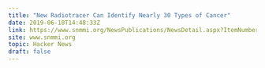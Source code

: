 ```yaml
---
title: "New Radiotracer Can Identify Nearly 30 Types of Cancer"
date: 2019-06-10T14:48:33Z
link: https://www.snmmi.org/NewsPublications/NewsDetail.aspx?ItemNumber=31744&utm_medium=RSS&utm_source=hune
site: www.snmmi.org
topic: Hacker News
draft: false
---
```

